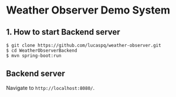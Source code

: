 # Weather Observer Demo System

## 1. How to start Backend server
```
$ git clone https://github.com/lucaspq/weather-observer.git
$ cd WeatherObserverBackend
$ mvn spring-boot:run
```
## Backend server

Navigate to `http://localhost:8080/`.
